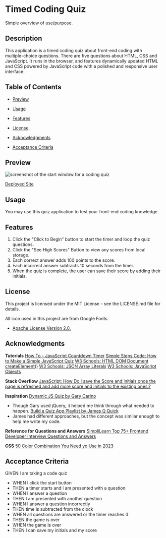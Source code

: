 # Timed Coding Quiz
Simple overview of use/purpose.

## Description

This application is a timed coding quiz about front-end coding with multiple-choice questions. There are five questions about HTML, CSS and JavaScript.
It runs in the browser, and features dynamically updated HTML and CSS powered by JavaScript code with a polished and responsive user interface.

## Table of Contents

- [Preview](#preview)
- [Usage](#usage)
- [Features](#features)

- [License](#license)
- [Acknowledgments](#acknowledgments)
- [Acceptance Criteria](#acceptance-criteria)

## Preview
![screenshot of the start window for a coding quiz](Timed-Coding-Quiz/assets/images/Timed-Quiz-Preview.png)

[Deployed Site](https://victoriamcn.github.io/Timed-Coding-Quiz/)

## Usage

You may use this quiz application to test your front-end coding knowledge. 

## Features

1. Click the "Click to Begin" button to start the timer and loop the quiz questions.
2. Click the "See High Scores" Button to view any scores from local storage.
3. Each correct answer adds 100 points to the score.
4. Each incorrect answer subtracts 10 seconds from the timer.
5. When the quiz is complete, the user can save their score by adding their initials.

## License

This project is licensed under the MIT License - see the LICENSE.md file for details.

All icon used in this project are from Google Fonts. 
- [Apache License Version 2.0.](https://www.apache.org/licenses/LICENSE-2.0.txt)

## Acknowledgments

**Tutorials**
[How To - JavaScript Countdown Timer](https://codepen.io/yaphi1/pen/KpbRZL?editors=0010)
[Simple Steps Code: How to Make a Simple JavaScript Quiz](https://simplestepscode.com/javascript-quiz-tutorial/)
[W3 Schools: HTML DOM Document createElement()](https://www.w3schools.com/jsref/met_document_createelement.asp)
[W3 Schools: JSON Array Literals](https://www.w3schools.com/js/js_json_arrays.asp)
[W3 Schools: JavaScript Objects](https://www.w3schools.com/js/js_object_definition.asp)

**Stack Overflow**
[JavaScript: How Do I save the Score and Initials once the page is refreshed and add more score and initials to the existing ones.?](https://stackoverflow.com/questions/66488667/javascript-how-do-i-save-the-score-and-initials-once-the-page-is-refreshed-and)

**Inspiration**
[Dynamic JS Quiz by Gary Carino](https://codepen.io/gcarino/pen/AaJBOo)
- Though Gary used jQuery, it helped me think through what needed to happen.
[Build a Quiz App Playlist by James Q Quick](https://www.youtube.com/watch?v=u98ROZjBWy8)
- James had different approaches, but the concept was similar enough to help me write my code.

**Reference for Questions and Answers**
[SimpliLearn Top 75+ Frontend Developer Interview Questions and Answers](tutorials)
[]()
[]()

**CSS**
[50 Color Combination You Need yo Use in 2023](https://looka.com/blog/color-combinations/)


## Acceptance Criteria

GIVEN I am taking a code quiz
- WHEN I click the start button
- THEN a timer starts and I am presented with a question
- WHEN I answer a question
- THEN I am presented with another question
- WHEN I answer a question incorrectly
- THEN time is subtracted from the clock
- WHEN all questions are answered or the timer reaches 0
- THEN the game is over
- WHEN the game is over
- THEN I can save my initials and my score
